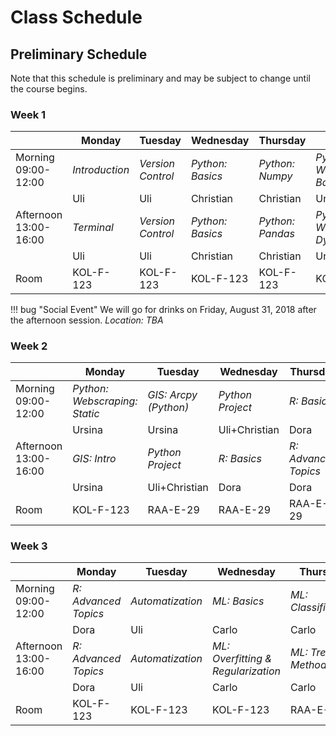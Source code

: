# Class Schedule

<!--
!!! summary "Essential Information"
    Programming Practices for Research in Economics begins on August 27, 2018 at 09:00 am and runs Monday to Friday until September 19, 2018.
    Each day is divided into two sessions:

	* Morning Session: 09:00-12:00
    * Afternoon Session: 13:00-16:00


    The seminar room in which the class takes place varies day-by-day. So we don't all get lost, here are the addresses:

    * [SOME ADDRESS](https://www.openstreetmap.org/node/YOUR_LINK), denoted  YOUR_ABBREVATION
    <!-- * [Raemistrasse 59](https://www.openstreetmap.org/way/27327898), denoted as RAA
    * [Schoenberggasse 1](https://www.openstreetmap.org/way/33806996), denoted as SOF -->



## Preliminary Schedule

Note that this schedule is preliminary and may be subject to change until the course begins.

### Week 1


<table>
<thead>
<tr>
<th></th><th>Monday</th><th>Tuesday</th><th>Wednesday</th><th>Thursday</th><th>Friday</th>
</tr>
</thead>
<tbody>
<tr>
<td>Morning<br>09:00-12:00</td><td><em>Introduction</em></td><td><em>Version Control</em></td><td><em>Python: Basics</em></td><td><em>Python: Numpy</em></td><td><em>Python: Webscraping: Basics</em></td>
</tr>
<tr class="instructor">
<td><td>Uli</td><td>Uli</td><td>Christian</td><td>Christian</td><td>Ursina</td>
<tr/>
<tr>
<td>Afternoon<br>13:00-16:00</td><td><em>Terminal</em></td><td><em>Version Control</em></td><td><em>Python: Basics</em></td><td><em>Python: Pandas</em></td><td><em>Python: Webscraping: Dynamic</em></td>
</tr>
<tr class="instructor">
<td><td>Uli</td><td>Uli</td><td>Christian</td><td>Christian</td><td>Ursina</td>
<tr/>
<tr>
<td>Room</td><td>KOL-F-123</td><td>KOL-F-123</td><td>KOL-F-123</td><td>KOL-F-123</td><td>KOL-F-123</td>
<tr/>
</tbody>
</table>

!!! bug "Social Event"
    We will go for drinks on Friday, August 31, 2018 after the afternoon session. *Location: TBA*

### Week 2
<table>
<thead>
<tr>
<th></th><th>Monday</th><th>Tuesday</th><th>Wednesday</th><th>Thursday</th><th>Friday</th>
</tr>
</thead>
<tbody>
<tr>
<td>Morning<br>09:00-12:00</td><td><em>Python: Webscraping: Static</em></td><td><em>GIS: Arcpy (Python)</em></td><td><em>Python Project</em></td><td><em>R: Basics</em></td><td><em>R: Advanced Topics</em></td>
</tr>
<tr class="instructor">
<td><td>Ursina</td><td>Ursina</td><td>Uli+Christian</td><td>Dora</td><td>Dora</td>
<tr/>
<tr>
<td>Afternoon<br>13:00-16:00</td><td><em>GIS: Intro</em></td><td><em>Python Project</em></td><td><em>R: Basics</em></td><td><em>R: Advanced Topics</em></td><td><em>R: Advanced Topics</em></td>
</tr>
<tr class="instructor">
<td><td>Ursina</td><td>Uli+Christian</td><td>Dora</td><td>Dora</td><td>Dora</td>
<tr/>
<tr>
<td>Room</td><td>KOL-F-123</td><td>RAA-E-29</td><td>RAA-E-29</td><td>RAA-E-29</td><td>KOL-F-123</td>
</tr>
</tbody>
</table>

### Week 3
<table>
<thead>
<tr>
<th></th><th>Monday</th><th>Tuesday</th><th>Wednesday</th><th>Thursday</th><th>Friday</th>
</tr>
</thead>
<tbody>
<tr>
<td>Morning<br>09:00-12:00</td><td><em>R: Advanced Topics</em></td><td><em>Automatization</em></td><td><em>ML: Basics</em></td><td><em>ML: Classification</em></td><td><em>ML: Practice Assignment</em></td>
</tr>
<tr class="instructor">
<td><td>Dora</td><td>Uli</td><td>Carlo</td><td>Carlo</td><td>Carlo</td>
<tr/>
<tr>
<td>Afternoon<br>13:00-16:00</td><td><em>R: Advanced Topics</em></td><td><em>Automatization</em></td><td><em>ML:<br>Overfitting & Regularization</em></td><td><em>ML: Tree Methods</em></td><td><em>Your Projects</em></td>
</tr>
<tr class="instructor">
<td><td>Dora</td><td>Uli</td><td>Carlo</td><td>Carlo</td><td></td>
<tr/>
<tr>
<td>Room</td><td>KOL-F-123</td><td>KOL-F-123</td><td>KOL-F-123</td><td>RAA-E-29</td><td>RAA-E-08</td>
<tr/>
</tbody>
</table>

<!-- |           | Monday       | Tuesday         | Wednesday       | Thursday     | Friday       | -->
<!-- |:----------|:-------------|:----------------|:----------------|:-------------|:-------------| -->
<!-- | Morning   | Introduction | Version Control | Version Control | Basic Python | Basic Python | -->
<!-- | Afternoon | Terminal     | Version Control | Version Control | Basic Python | Basic Python | -->
<!-- | *Room*    | *RAK-E-6*    | *RAK-E-6*       | *RAK-E-6*       | *SOF-E-17*   | *SOF-E-07*   | -->


<!--
### Week 2

|           | Monday        | Tuesday         | Wednesday | Thursday       | Friday      |
|:----------|:--------------|:----------------|:----------|:---------------|:------------|
| Morning   | Python: NumPy | Python: Pandas  | R: Basics | R: Basics      | R: Plotting |
| Afternoon | Python: SciPy | Python: Metrics | R: knitr  | R: Data Analy. | R: Advanced |
| *Room*    | *RAK-E-6*     | *RAK-E-6*       | *RAK-E-6* | *RAK-E-6*     | *SOF-E-07*  |


### Week 3

|           | Monday          | Tuesday       | Wednesday      | Thursday    | Friday        |
|:----------|:----------------|:--------------|:---------------|:------------|:--------------|
| Morning   | R: Econometrics | Web Scraping  | Databases: SQL | Build Tools | Clean Code    |
| Afternoon | R: Econometrics | Web Scraping  | GIS data in R  | Build Tools | Code Optimiz. |
| *Room*    | *RAK-E-6*       | *RAK-E-6*     | *RAK-E-6*      | *RAA-E-08*  | *SOF-E-07*    | -->
